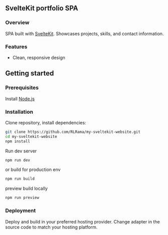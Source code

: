 ## SvelteKit portfolio SPA

### Overview

SPA built with [SvelteKit](https://kit.svelte.dev/). Showcases projects, skills, and contact information.

### Features

- Clean, responsive design

## Getting started

### Prerequisites

Install [Node.js](https://nodejs.org/)

### Installation

Clone repository, install dependencies:

```bash
git clone https://github.com/RLRama/my-sveltekit-website.git
cd my-sveltekit-website
npm install
```

Run dev server

```bash
npm run dev
```

or build for production env

```bash
npm run build
```

preview build locally

```bash
npm run preview
```

### Deployment

Deploy and build in your preferred hosting provider. Change adapter in the source code to match your hosting platform.
